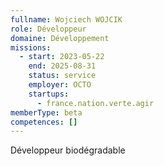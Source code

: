 ```yaml
---
fullname: Wojciech WOJCIK
role: Développeur
domaine: Développement
missions:
  - start: 2023-05-22
    end: 2025-08-31
    status: service
    employer: OCTO
    startups:
      - france.nation.verte.agir
memberType: beta
competences: []
---
```

Développeur biodégradable